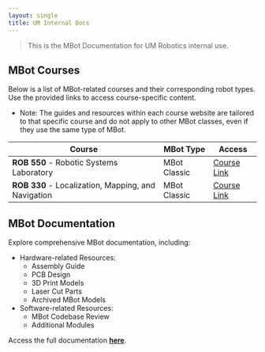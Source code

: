 ```yaml
---
layout: single
title: UM Internal Docs
---
```

> This is the MBot Documentation for UM Robotics internal use.

## MBot Courses

Below is a list of MBot-related courses and their corresponding robot types. Use the provided links to access course-specific content. 
- Note: The guides and resources within each course website are tailored to that specific course and do not apply to other MBot classes, even if they use the same type of MBot.


| Course                                              | MBot Type    | Access          |
| ----------------------------------------------------- | -------------- | ----------------- |
| **ROB 550** - Robotic Systems Laboratory            | MBot Classic | [Course Link](https://rob550-docs.github.io/) |
| **ROB 330** - Localization, Mapping, and Navigation | MBot Classic | [Course Link]() |

## MBot Documentation

Explore comprehensive MBot documentation, including:
- Hardware-related Resources:
  - Assembly Guide
  - PCB Design
  - 3D Print Models
  - Laser Cut Parts
  - Archived MBot Models
- Software-related Resources:
  - MBot Codebase Review
  - Additional Modules

Access the full documentation **[here](https://mbot-internal-docs.github.io/)**.
